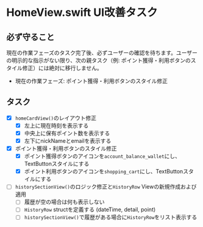 # HomeView.swift UI改善タスク

## 必ず守ること
現在の作業フェーズのタスク完了後、必ずユーザーの確認を待ちます。ユーザーの明示的な指示がない限り、次の親タスク（例: ポイント獲得・利用ボタンのスタイル修正）には絶対に移行しません。

- 現在の作業フェーズ: ポイント獲得・利用ボタンのスタイル修正

## タスク
- [x] `homeCardView()`のレイアウト修正
    - [x] 左上に現在時刻を表示する
    - [x] 中央上に保有ポイント数を表示する
    - [x] 左下にnickNameとemailを表示する
- [x] ポイント獲得・利用ボタンのスタイル修正
    - [x] ポイント獲得ボタンのアイコンを`account_balance_wallet`にし、TextButtonスタイルにする
    - [x] ポイント利用ボタンのアイコンを`shopping_cart`にし、TextButtonスタイルにする
- [ ] `historySectionView()`のロジック修正と`HistoryRow` Viewの新規作成および適用
    - [ ] 履歴が空の場合は何も表示しない
    - [ ] `HistoryRow` structを定義する (dateTime, detail, point)
    - [ ] `historySectionView()`で履歴がある場合に`HistoryRow`をリスト表示する
